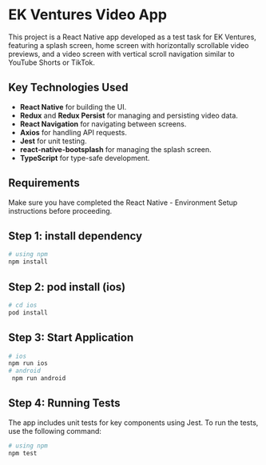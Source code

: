 # EK Ventures Video App

This project is a React Native app developed as a test task for EK Ventures, featuring a splash screen, home screen with horizontally scrollable video previews, and a video screen with vertical scroll navigation similar to YouTube Shorts or TikTok.

## Key Technologies Used
- **React Native** for building the UI.
- **Redux** and **Redux Persist** for managing and persisting video data.
- **React Navigation** for navigating between screens.
- **Axios** for handling API requests.
- **Jest** for unit testing.
- **react-native-bootsplash** for managing the splash screen.
- **TypeScript** for type-safe development.

## Requirements
Make sure you have completed the React Native - Environment Setup instructions before proceeding.

## Step 1: install dependency

```bash
# using npm
npm install
```
## Step 2: pod install (ios)
```bash
# cd ios
pod install
```
## Step 3: Start Application
```bash
# ios 
npm run ios
# android
 npm run android
```

## Step 4: Running Tests

The app includes unit tests for key components using Jest. To run the tests, use the following command:

```bash
# using npm
npm test

